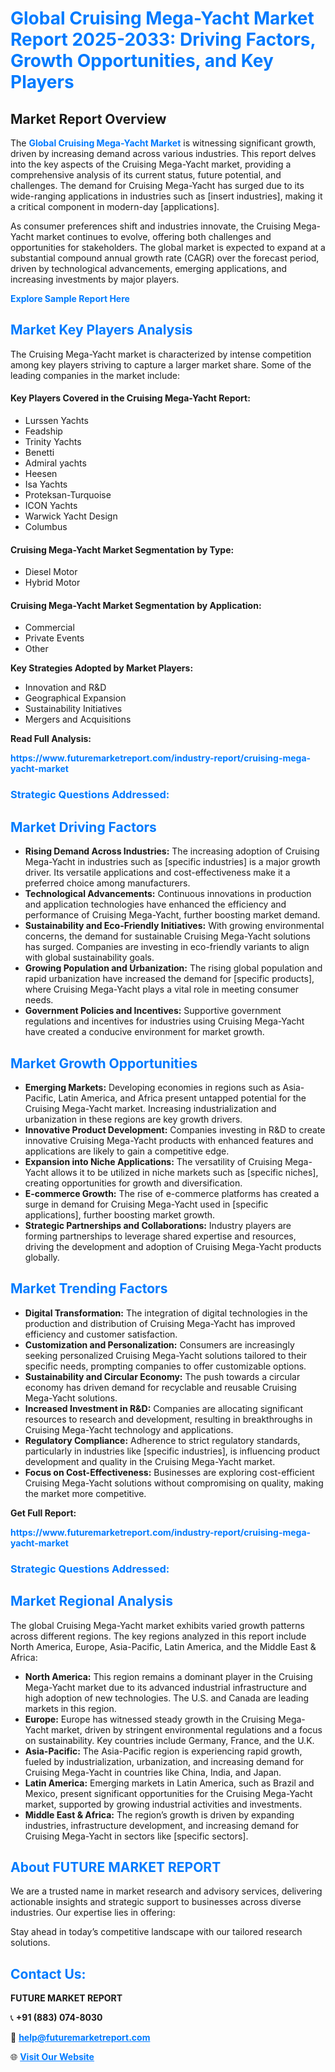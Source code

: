<h1 style="color: #007BFF;">Global Cruising Mega-Yacht Market Report 2025-2033: Driving Factors, Growth Opportunities, and Key Players</h1>

<section id="overview">
<h2>Market Report Overview</h2>
<p>The <a href="https://www.futuremarketreport.com/industry-report/cruising-mega-yacht-market" style="color: #007BFF; text-decoration: none;"><strong>Global Cruising Mega-Yacht Market</strong></a> is witnessing significant growth, driven by increasing demand across various industries. This report delves into the key aspects of the Cruising Mega-Yacht market, providing a comprehensive analysis of its current status, future potential, and challenges. The demand for Cruising Mega-Yacht has surged due to its wide-ranging applications in industries such as [insert industries], making it a critical component in modern-day [applications].</p>
<p>As consumer preferences shift and industries innovate, the Cruising Mega-Yacht market continues to evolve, offering both challenges and opportunities for stakeholders. The global market is expected to expand at a substantial compound annual growth rate (CAGR) over the forecast period, driven by technological advancements, emerging applications, and increasing investments by major players.</p>
</section>

<section id="overview">
<p><a href="https://www.futuremarketreport.com/request-sample/reportId=87707" style="color: #007BFF; text-decoration: none;"><strong>Explore Sample Report Here</strong></a></p>
</section>

<section id="key-players">
<h2 style="color: #007BFF;">Market Key Players Analysis</h2>
<p>The Cruising Mega-Yacht market is characterized by intense competition among key players striving to capture a larger market share. Some of the leading companies in the market include:</p>
<h4>Key Players Covered in the Cruising Mega-Yacht Report:</h4>
<ul><li>Lurssen Yachts</li><li>Feadship</li><li>Trinity Yachts</li><li>Benetti</li><li>Admiral yachts</li><li>Heesen</li><li>Isa Yachts</li><li>Proteksan-Turquoise</li><li>ICON Yachts</li><li>Warwick Yacht Design</li><li>Columbus</li></ul>
<h4>Cruising Mega-Yacht Market Segmentation by Type:</h4>
<ul><li>Diesel Motor</li><li>Hybrid Motor</li></ul>

<h4>Cruising Mega-Yacht Market Segmentation by Application:</h4>
<ul><li>Commercial</li><li>Private Events</li><li>Other</li></ul>
<p><strong>Key Strategies Adopted by Market Players:</strong></p>
<ul>
<li>Innovation and R&D</li>
<li>Geographical Expansion</li>
<li>Sustainability Initiatives</li>
<li>Mergers and Acquisitions</li>
</ul>
</section>

<section>
<p><strong>Read Full Analysis: </strong></p><a href="https://www.futuremarketreport.com/industry-report/cruising-mega-yacht-market" style="color: #007BFF; text-decoration: none;"><strong>https://www.futuremarketreport.com/industry-report/cruising-mega-yacht-market</strong></a>
<h3 style="color: #007BFF;">Strategic Questions Addressed:</h3>
</section>

<section id="driving-factors">
<h2 style="color: #007BFF;">Market Driving Factors</h2>
<ul>
<li><strong>Rising Demand Across Industries:</strong> The increasing adoption of Cruising Mega-Yacht in industries such as [specific industries] is a major growth driver. Its versatile applications and cost-effectiveness make it a preferred choice among manufacturers.</li>
<li><strong>Technological Advancements:</strong> Continuous innovations in production and application technologies have enhanced the efficiency and performance of Cruising Mega-Yacht, further boosting market demand.</li>
<li><strong>Sustainability and Eco-Friendly Initiatives:</strong> With growing environmental concerns, the demand for sustainable Cruising Mega-Yacht solutions has surged. Companies are investing in eco-friendly variants to align with global sustainability goals.</li>
<li><strong>Growing Population and Urbanization:</strong> The rising global population and rapid urbanization have increased the demand for [specific products], where Cruising Mega-Yacht plays a vital role in meeting consumer needs.</li>
<li><strong>Government Policies and Incentives:</strong> Supportive government regulations and incentives for industries using Cruising Mega-Yacht have created a conducive environment for market growth.</li>
</ul>
</section>

<section id="growth-opportunities">
<h2 style="color: #007BFF;">Market Growth Opportunities</h2>
<ul>
<li><strong>Emerging Markets:</strong> Developing economies in regions such as Asia-Pacific, Latin America, and Africa present untapped potential for the Cruising Mega-Yacht market. Increasing industrialization and urbanization in these regions are key growth drivers.</li>
<li><strong>Innovative Product Development:</strong> Companies investing in R&D to create innovative Cruising Mega-Yacht products with enhanced features and applications are likely to gain a competitive edge.</li>
<li><strong>Expansion into Niche Applications:</strong> The versatility of Cruising Mega-Yacht allows it to be utilized in niche markets such as [specific niches], creating opportunities for growth and diversification.</li>
<li><strong>E-commerce Growth:</strong> The rise of e-commerce platforms has created a surge in demand for Cruising Mega-Yacht used in [specific applications], further boosting market growth.</li>
<li><strong>Strategic Partnerships and Collaborations:</strong> Industry players are forming partnerships to leverage shared expertise and resources, driving the development and adoption of Cruising Mega-Yacht products globally.</li>
</ul>
</section>

<section id="trending-factors">
<h2 style="color: #007BFF;">Market Trending Factors</h2>
<ul>
<li><strong>Digital Transformation:</strong> The integration of digital technologies in the production and distribution of Cruising Mega-Yacht has improved efficiency and customer satisfaction.</li>
<li><strong>Customization and Personalization:</strong> Consumers are increasingly seeking personalized Cruising Mega-Yacht solutions tailored to their specific needs, prompting companies to offer customizable options.</li>
<li><strong>Sustainability and Circular Economy:</strong> The push towards a circular economy has driven demand for recyclable and reusable Cruising Mega-Yacht solutions.</li>
<li><strong>Increased Investment in R&D:</strong> Companies are allocating significant resources to research and development, resulting in breakthroughs in Cruising Mega-Yacht technology and applications.</li>
<li><strong>Regulatory Compliance:</strong> Adherence to strict regulatory standards, particularly in industries like [specific industries], is influencing product development and quality in the Cruising Mega-Yacht market.</li>
<li><strong>Focus on Cost-Effectiveness:</strong> Businesses are exploring cost-efficient Cruising Mega-Yacht solutions without compromising on quality, making the market more competitive.</li>
</ul>
</section>

<section>
<p><strong>Get Full Report: </strong></p><a href="https://www.futuremarketreport.com/industry-report/cruising-mega-yacht-market" style="color: #007BFF; text-decoration: none;"><strong>https://www.futuremarketreport.com/industry-report/cruising-mega-yacht-market</strong></a>
<h3 style="color: #007BFF;">Strategic Questions Addressed:</h3>
</section>


<section id="regional-analysis">
<h2 style="color: #007BFF;">Market Regional Analysis</h2>
<p>The global Cruising Mega-Yacht market exhibits varied growth patterns across different regions. The key regions analyzed in this report include North America, Europe, Asia-Pacific, Latin America, and the Middle East & Africa:</p>
<ul>
<li><strong>North America:</strong> This region remains a dominant player in the Cruising Mega-Yacht market due to its advanced industrial infrastructure and high adoption of new technologies. The U.S. and Canada are leading markets in this region.</li>
<li><strong>Europe:</strong> Europe has witnessed steady growth in the Cruising Mega-Yacht market, driven by stringent environmental regulations and a focus on sustainability. Key countries include Germany, France, and the U.K.</li>
<li><strong>Asia-Pacific:</strong> The Asia-Pacific region is experiencing rapid growth, fueled by industrialization, urbanization, and increasing demand for Cruising Mega-Yacht in countries like China, India, and Japan.</li>
<li><strong>Latin America:</strong> Emerging markets in Latin America, such as Brazil and Mexico, present significant opportunities for the Cruising Mega-Yacht market, supported by growing industrial activities and investments.</li>
<li><strong>Middle East & Africa:</strong> The region’s growth is driven by expanding industries, infrastructure development, and increasing demand for Cruising Mega-Yacht in sectors like [specific sectors].</li>
</ul>
</section>

<footer>
<h2 style="color: #007BFF;">About FUTURE MARKET REPORT</h2>
<p>We are a trusted name in market research and advisory services, delivering actionable insights and strategic support to businesses across diverse industries. Our expertise lies in offering:</p>

<p>Stay ahead in today’s competitive landscape with our tailored research solutions.</p>

<h2 style="color: #007BFF;">Contact Us:</h2>
<p><strong>FUTURE MARKET REPORT</strong></p>
<p>📞 <strong>+91 (883) 074-8030</strong></p>
<p>📧 <strong><a href="mailto:help@futuremarketreport.com" style="color: #007BFF;">help@futuremarketreport.com</a></strong></p>
<p>🌐 <strong><a href="https://www.futuremarketreport.com/" style="color: #007BFF;">Visit Our Website</a></strong></p>
</footer>